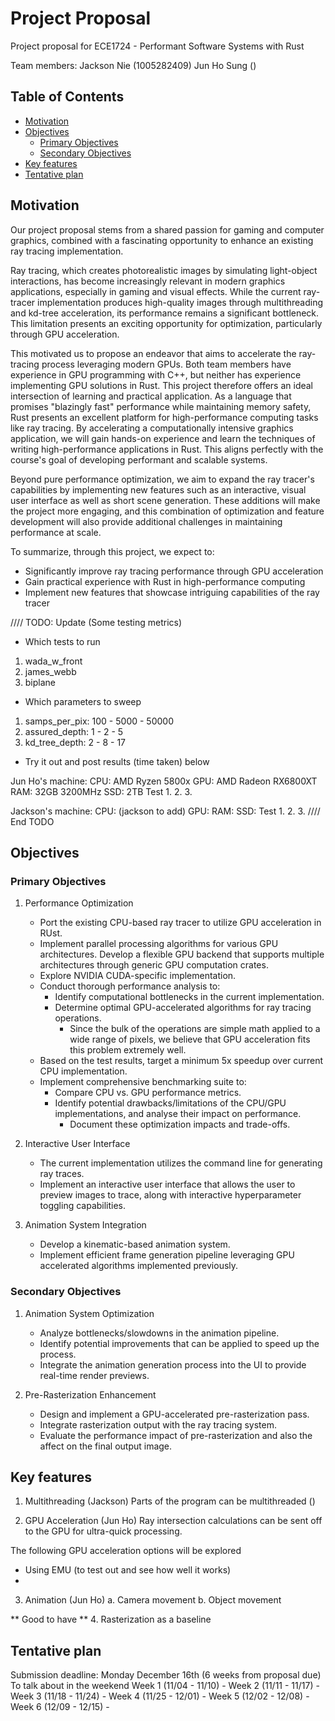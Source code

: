<!-- omit in toc -->
# Project Proposal

Project proposal for ECE1724 - Performant Software Systems with Rust

Team members: Jackson Nie (1005282409) Jun Ho Sung ()

<!-- omit in toc -->
## Table of Contents
- [Motivation](#motivation)
- [Objectives](#objectives)
  - [Primary Objectives](#primary-objectives)
  - [Secondary Objectives](#secondary-objectives)
- [Key features](#key-features)
- [Tentative plan](#tentative-plan)

## Motivation
Our project proposal stems from a shared passion for gaming and computer graphics, combined with a fascinating opportunity to enhance an existing ray tracing implementation.

Ray tracing, which creates photorealistic images by simulating light-object interactions, has become increasingly relevant in modern graphics applications, especially in gaming and visual effects. While the current ray-tracer implementation produces high-quality images through multithreading and kd-tree acceleration, its performance remains a significant bottleneck. This limitation presents an exciting opportunity for optimization, particularly through GPU acceleration. 

This motivated us to propose an endeavor that aims to accelerate the ray-tracing process leveraging modern GPUs. Both team members have experience in GPU programming with C++, but neither has experience implementing GPU solutions in Rust. This project therefore offers an ideal intersection of learning and practical application. As a language that promises "blazingly fast" performance while maintaining memory safety, Rust presents an excellent platform for high-performance computing tasks like ray tracing. By accelerating a computationally intensive graphics application, we will gain hands-on experience and learn the techniques of writing high-performance applications in Rust. This aligns perfectly with the course's goal of developing performant and scalable systems.

Beyond pure performance optimization, we aim to expand the ray tracer's capabilities by implementing new features such as an interactive, visual user interface as well as short scene generation. These additions will make the project more engaging, and this combination of optimization and feature development will also provide additional challenges in maintaining performance at scale. 

To summarize, through this project, we expect to:
* Significantly improve ray tracing performance through GPU acceleration
* Gain practical experience with Rust in high-performance computing
* Implement new features that showcase intriguing capabilities of the ray tracer

//// TODO: Update
(Some testing metrics)
* Which tests to run
1. wada_w_front
2. james_webb
3. biplane

* Which parameters to sweep
1. samps_per_pix: 100 - 5000 - 50000
2. assured_depth: 1 - 2 - 5
3. kd_tree_depth: 2 - 8 - 17
    
* Try it out and post results (time taken) below

Jun Ho's machine:
    CPU: AMD Ryzen 5800x
    GPU: AMD Radeon RX6800XT
    RAM: 32GB 3200MHz
    SSD: 2TB 
Test
1. 
2. 
3. 

Jackson's machine:
    CPU: (jackson to add)
    GPU:
    RAM:
    SSD:
Test
1. 
2. 
3. 
//// End TODO

## Objectives
### Primary Objectives
1. Performance Optimization
   * Port the existing CPU-based ray tracer to utilize GPU acceleration in RUst.
   * Implement parallel processing algorithms for various GPU architectures. Develop a flexible GPU backend that supports multiple architectures through generic GPU computation crates.
   * Explore NVIDIA CUDA-specific implementation. 
   * Conduct thorough performance analysis to:
     * Identify computational bottlenecks in the current implementation.
     * Determine optimal GPU-accelerated algorithms for ray tracing operations.
       * Since the bulk of the operations are simple math applied to a wide range of pixels, we believe that GPU acceleration fits this problem extremely well.
   * Based on the test results, target a minimum 5x speedup over current CPU implementation.
   * Implement comprehensive benchmarking suite to:
     * Compare CPU vs. GPU performance metrics.
     * Identify potential drawbacks/limitations of the CPU/GPU implementations, and analyse their impact on performance.
       * Document these optimization impacts and trade-offs.

2. Interactive User Interface
   * The current implementation utilizes the command line for generating ray traces.
   * Implement an interactive user interface that allows the user to preview images to trace, along with interactive hyperparameter toggling capabilities.

3. Animation System Integration
   * Develop a kinematic-based animation system.
   * Implement efficient frame generation pipeline leveraging GPU accelerated algorithms implemented previously.


### Secondary Objectives
1. Animation System Optimization
   * Analyze bottlenecks/slowdowns in the animation pipeline.
   * Identify potential improvements that can be applied to speed up the process.
   * Integrate the animation generation process into the UI to provide real-time render previews.

2. Pre-Rasterization Enhancement
   * Design and implement a GPU-accelerated pre-rasterization pass.
   * Integrate rasterization output with the ray tracing system.
   * Evaluate the performance impact of pre-rasterization and also the affect on the final output image.

## Key features
1. Multithreading (Jackson)
Parts of the program can be multithreaded ()

2. GPU Acceleration (Jun Ho)
Ray intersection calculations can be sent off to the GPU for ultra-quick processing.

The following GPU acceleration options will be explored
* Using EMU (to test out and see how well it works)
* 

3. Animation (Jun Ho)
    a. Camera movement
    b. Object movement

** Good to have **
4. Rasterization as a baseline 

## Tentative plan

Submission deadline: Monday December 16th (6 weeks from proposal due)
To talk about in the weekend
Week 1 (11/04 - 11/10) - 
Week 2 (11/11 - 11/17) - 
Week 3 (11/18 - 11/24) - 
Week 4 (11/25 - 12/01) - 
Week 5 (12/02 - 12/08) - 
Week 6 (12/09 - 12/15) - 
